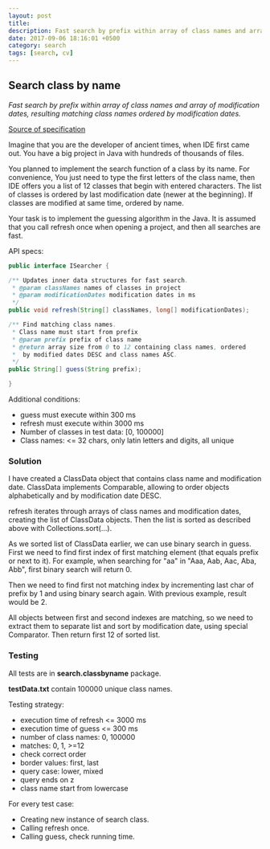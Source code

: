 ```yaml
---
layout: post
title: 
description: Fast search by prefix within array of class names and array of modification dates, resulting matching class names ordered by modification dates.
date: 2017-09-06 18:16:01 +0500
category: search
tags: [search, cv]
---
```


## Search class by name
_Fast search by prefix within array of class names and array of modification dates, resulting matching class names ordered by modification dates._

[Source of specification](http://www.naumen.ru/career/trainee/)

Imagine that you are the developer of ancient times, when IDE first came out. You have a big project in Java with hundreds of thousands of files.

You planned to implement the search function of a class by its name. For convenience, You just need to type the first letters of the class name, then IDE offers you a list of 12 classes that begin with entered characters. The list of classes is ordered by last modification date (newer at the beginning). If classes are modified at same time, ordered by name.

Your task is to implement the guessing algorithm in the Java.
It is assumed that you call refresh once when opening a project, and then all searches are fast.

API specs:
```java
public interface ISearcher { 

/** Updates inner data structures for fast search.
 * @param classNames names of classes in project * @param modificationDates modification dates in ms */public void refresh(String[] classNames, long[] modificationDates);/** Find matching class names.
 * Class name must start from prefix * @param prefix prefix of class name * @return array size from 0 to 12 containing class names, ordered 
 * 	by modified dates DESC and class names ASC. */public String[] guess(String prefix);

}
```

Additional conditions:
 * guess must execute within 300 ms
 * refresh must execute within 3000 ms
 * Number of classes in test data: [0, 100000]
 * Class names: <= 32 chars, only latin letters and digits, all unique

### Solution
I have created a ClassData object that contains class name and modification date. ClassData implements Comparable, allowing to order objects alphabetically and by modification date DESC.

refresh iterates through arrays of class names and modification dates, creating the list of ClassData objects. Then the list is sorted as described above with Collections.sort(…).

As we sorted list of ClassData earlier, we can use binary search in guess. First we need to find first index of first matching element (that equals prefix or next to it). For example, when searching for "aa" in "Aaa, Aab, Aac, Aba, Abb", first binary search will return 0.

Then we need to find first not matching index by incrementing last char of prefix by 1 and using binary search again. With previous example, result would be 2.

All objects between first and second indexes are matching, so we need to extract them to separate list and sort by modification date, using special Comparator. Then return first 12 of sorted list.

### Testing
All tests are in **search.classbyname** package.

**testData.txt** contain 100000 unique class names.

Testing strategy:
* execution time of refresh <= 3000 ms
* execution time of guess <= 300 ms
* number of class names: 0, 100000
* matches: 0, 1, >=12
* check correct order
* border values: first, last
* query case: lower, mixed
* query ends on z
* class name start from lowercase

For every test case:
 * Creating new instance of search class.
 * Calling refresh once.
 * Calling guess, check running time.

